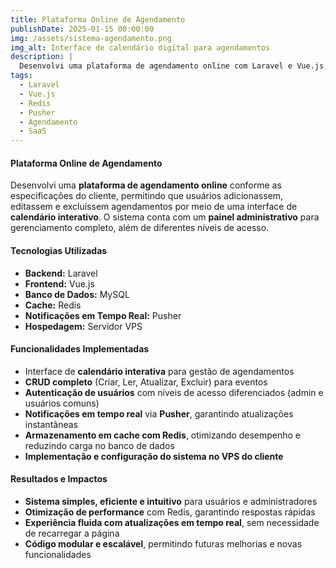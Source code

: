 ```yaml
---
title: Plataforma Online de Agendamento
publishDate: 2025-01-15 00:00:00
img: /assets/sistema-agendamento.png
img_alt: Interface de calendário digital para agendamentos
description: |
  Desenvolvi uma plataforma de agendamento online com Laravel e Vue.js, utilizando Redis para cache e Pusher para notificações em tempo real.
tags:
  - Laravel
  - Vue.js
  - Redis
  - Pusher
  - Agendamento
  - SaaS
---
```


#### Plataforma Online de Agendamento  

Desenvolvi uma **plataforma de agendamento online** conforme as especificações do cliente, permitindo que usuários adicionassem, editassem e excluíssem agendamentos por meio de uma interface de **calendário interativo**. O sistema conta com um **painel administrativo** para gerenciamento completo, além de diferentes níveis de acesso.  

#### Tecnologias Utilizadas  
- **Backend:** Laravel  
- **Frontend:** Vue.js  
- **Banco de Dados:** MySQL  
- **Cache:** Redis  
- **Notificações em Tempo Real:** Pusher  
- **Hospedagem:** Servidor VPS  

#### Funcionalidades Implementadas  
- Interface de **calendário interativa** para gestão de agendamentos  
- **CRUD completo** (Criar, Ler, Atualizar, Excluir) para eventos  
- **Autenticação de usuários** com níveis de acesso diferenciados (admin e usuários comuns)  
- **Notificações em tempo real** via **Pusher**, garantindo atualizações instantâneas  
- **Armazenamento em cache com Redis**, otimizando desempenho e reduzindo carga no banco de dados  
- **Implementação e configuração do sistema no VPS do cliente**  

#### Resultados e Impactos  
- **Sistema simples, eficiente e intuitivo** para usuários e administradores  
- **Otimização de performance** com Redis, garantindo respostas rápidas  
- **Experiência fluida com atualizações em tempo real**, sem necessidade de recarregar a página  
- **Código modular e escalável**, permitindo futuras melhorias e novas funcionalidades  
